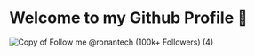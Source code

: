 # Welcome to my Github Profile 👋 
![Copy of Follow me @ronantech (100k+ Followers) (4)](https://github.com/user-attachments/assets/7e60f630-9385-4b66-b1ba-ea4eab8d0b2e)







